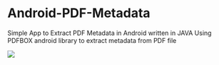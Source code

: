 # Android-PDF-Metadata
Simple App to Extract PDF Metadata in Android written in JAVA
Using PDFBOX android library to extract metadata from PDF file

<img src="https://static01.bbi.io/2Wt9Tk.gif"/>
